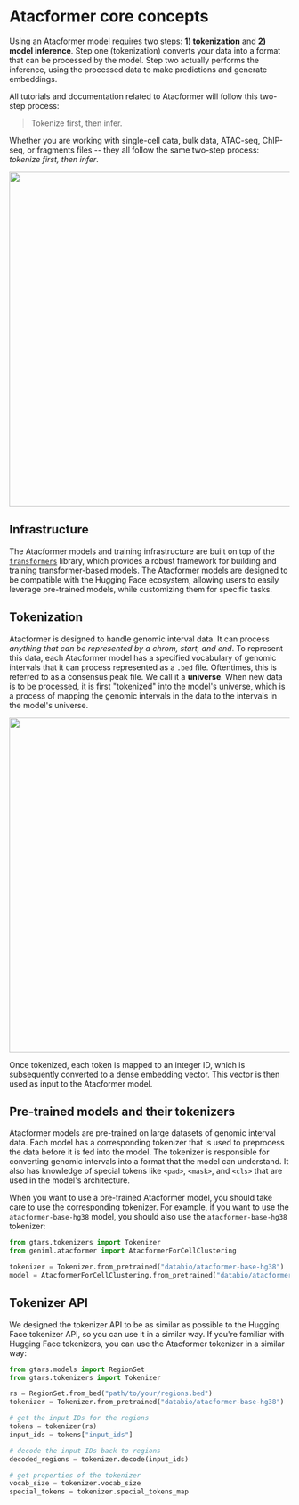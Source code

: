 # Atacformer core concepts

Using an Atacformer model requires two steps: **1) tokenization** and **2) model inference**. Step one (tokenization) converts your data into a format that can be processed by the model. Step two actually performs the inference, using the processed data to make predictions and generate embeddings.

All tutorials and documentation related to Atacformer will follow this two-step process:
> Tokenize first, then infer.

Whether you are working with single-cell data, bulk data, ATAC-seq, ChIP-seq, or fragments files -- they all follow the same two-step process: *tokenize first, then infer*.
<p align="center">
    <img align="center" src="../img/core_concepts.svg" width="600">
</p>

## Infrastructure
The Atacformer models and training infrastructure are built on top of the [`transformers`](https://github.com/huggingface/transformers) library, which provides a robust framework for building and training transformer-based models. The Atacformer models are designed to be compatible with the Hugging Face ecosystem, allowing users to easily leverage pre-trained models, while customizing them for specific tasks.

## Tokenization
Atacformer is designed to handle genomic interval data. It can process _anything that can be represented by a chrom, start, and end_. To represent this data, each Atacformer model has a specified vocabulary of genomic intervals that it can process represented as a `.bed` file. Oftentimes, this is referred to as a consensus peak file. We call it a **universe**. When new data is to be processed, it is first "tokenized" into the model's universe, which is a process of mapping the genomic intervals in the data to the intervals in the model's universe.

<p align="center">
    <img align="center" src="../img/tokenization.svg" width="600">
</p>

Once tokenized, each token is mapped to an integer ID, which is subsequently converted to a dense embedding vector. This vector is then used as input to the Atacformer model.

## Pre-trained models and their tokenizers
Atacformer models are pre-trained on large datasets of genomic interval data. Each model has a corresponding tokenizer that is used to preprocess the data before it is fed into the model. The tokenizer is responsible for converting genomic intervals into a format that the model can understand. It also has knowledge of special tokens like `<pad>`, `<mask>`, and `<cls>` that are used in the model's architecture.

When you want to use a pre-trained Atacformer model, you should take care to use the corresponding tokenizer. For example, if you want to use the `atacformer-base-hg38` model, you should also use the `atacformer-base-hg38` tokenizer:

```python
from gtars.tokenizers import Tokenizer
from geniml.atacformer import AtacformerForCellClustering

tokenizer = Tokenizer.from_pretrained("databio/atacformer-base-hg38")
model = AtacformerForCellClustering.from_pretrained("databio/atacformer-base-hg38")
```

## Tokenizer API

We designed the tokenizer API to be as similar as possible to the Hugging Face tokenizer API, so you can use it in a similar way. If you're familiar with Hugging Face tokenizers, you can use the Atacformer tokenizer in a similar way:

```python
from gtars.models import RegionSet
from gtars.tokenizers import Tokenizer

rs = RegionSet.from_bed("path/to/your/regions.bed")
tokenizer = Tokenizer.from_pretrained("databio/atacformer-base-hg38")

# get the input IDs for the regions
tokens = tokenizer(rs)
input_ids = tokens["input_ids"]

# decode the input IDs back to regions
decoded_regions = tokenizer.decode(input_ids)

# get properties of the tokenizer
vocab_size = tokenizer.vocab_size
special_tokens = tokenizer.special_tokens_map
```

